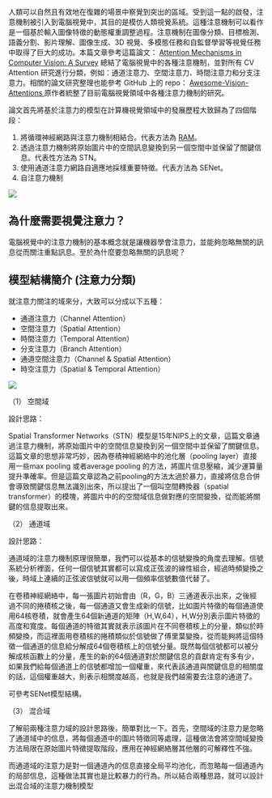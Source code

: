 
人類可以自然且有效地在復雜的場景中察覺到突出的區域。受到這一點的啟發，注意機制被引入到電腦視覺中，其目的是模仿人類視覺系統。這種注意機制可以看作是一個基於輸入圖像特徵的動態權重調整過程。注意機制在圖像分類、目標檢測、語義分割、影片理解、圖像生成、3D 視覺、多模態任務和自監督學習等視覺任務中取得了巨大的成功。本篇文章參考這篇論文： [Attention Mechanisms in Computer Vision: A Survey](https://arxiv.org/abs/2111.07624.pdf) 總結了電腦視覺中的各種注意機制，並對所有 CV Attention 研究進行分類，例如：通道注意力、空間注意力、時間注意力和分支注意力。相關的論文研究整理也能參考 GitHub 上的 repo： [Awesome-Vision-Attentions
](https://github.com/MenghaoGuo/Awesome-Vision-Attentions) 原作者統整了目前電腦視覺領域中各種注意力機制的研究。

論文首先將基於注意力的模型在計算機視覺領域中的發展歷程大致歸為了四個階段：

1. 將循環神經網路與注意力機制相結合。代表方法為 [RAM](https://www.cnblogs.com/wangxiaocvpr/p/5537454.html)。
2. 透過注意力機制將原始圖片中的空間訊息變換到另一個空間中並保留了關鍵信息。代表性方法為 STN。
3. 使用通道注意力網路自適應地採樣重要特徵。代表方法為 SENet。
4. 自注意力機制

![](https://i.imgur.com/nj2bZgD.png)


## 為什麼需要視覺注意力？
電腦視覺中的注意力機制的基本概念就是讓機器學會注意力，並能夠忽略無關的訊息從而關注重點訊息。至於為什麼要忽略無關的訊息呢？

## 模型結構簡介 (注意力分類)
就注意力關注的域來分，大致可以分成以下五種：

- 通道注意力（Channel Attention）
- 空間注意力（Spatial Attention）
- 時間注意力（Temporal Attention）
- 分支注意力（Branch Attention）
- 通道空間注意力（Channel & Spatial Attention）
- 時空注意力（Spatial & Temporal Attention）

![](https://i.imgur.com/TeJD9QY.png)

（1） 空間域

設計思路：

Spatial Transformer Networks（STN）模型是15年NIPS上的文章，這篇文章通過注意力機制，將原始圖片中的空間信息變換到另一個空間中並保留了關鍵信息。這篇文章的思想非常巧妙，因為卷積神經網絡中的池化層（pooling layer）直接用一些max pooling 或者average pooling 的方法，將圖片信息壓縮，減少運算量提升準確率。但是這篇文章認為之前pooling的方法太過於暴力，直接將信息合併會導致關鍵信息無法識別出來，所以提出了一個叫空間轉換器（spatial transformer）的模塊，將圖片中的的空間域信息做對應的空間變換，從而能將關鍵的信息提取出來。

（2） 通道域

設計思路：

通道域的注意力機制原理很簡單，我們可以從基本的信號變換的角度去理解。信號系統分析裡面，任何一個信號其實都可以寫成正弦波的線性組合，經過時頻變換之後，時域上連續的正弦波信號就可以用一個頻率信號數值代替了。

在卷積神經網絡中，每一張圖片初始會由（R，G，B）三通道表示出來，之後經過不同的捲積核之後，每一個通道又會生成新的信號，比如圖片特徵的每個通道使用64核卷積，就會產生64個新通道的矩陣（H,W,64），H,W分別表示圖片特徵的高度和寬度。每個通道的特徵其實就表示該圖片在不同卷積核上的分量，類似於時頻變換，而這裡面用卷積核的捲積類似於信號做了傅里葉變換，從而能夠將這個特徵一個通道的信息給分解成64個卷積核上的信號分量。既然每個信號都可以被分解成核函數上的分量，產生的新的64個通道對於關鍵信息的貢獻肯定有多有少，如果我們給每個通道上的信號都增加一個權重，來代表該通道與關鍵信息的相關度的話，這個權重越大，則表示相關度越高，也就是我們越需要去注意的通道了。

可參考SENet模型結構。

（3） 混合域

了解前兩種注意力域的設計思路後，簡單對比一下。首先，空間域的注意力是忽略了通道域中的信息，將每個通道中的圖片特徵同等處理，這種做法會將空間域變換方法局限在原始圖片特徵提取階段，應用在神經網絡層其他層的可解釋性不強。

而通道域的注意力是對一個通道內的信息直接全局平均池化，而忽略每一個通道內的局部信息，這種做法其實也是比較暴力的行為。所以結合兩種思路，就可以設計出混合域的注意力機制模型

